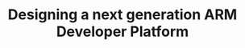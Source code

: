 ---
categories:
- bkk19
description: '> There has been a lot of discussion in the ARM community on twitter
  for a NUC like platform for ARM. A group of us have been collecting requirements
  and want to have a discussion with the community at large on what we want ideally
  see in a new platform, ADUC: The Arm Developer Unit of Computing. Were gathering
  resources and working with industry partners to try and build something to show
  the world that we need something between a Raspberry Pi and a Server that is somewhat
  easily available, and a finished product. Join us to hear what we have found, and
  provide your feedback for what you would want to see in such a product. We wont
  solve everyones problems, but were hoping to get something that can be an excellent
  first step.'
future_image:
  featured: 'true'
  path: /assets/images/featured-images/bkk19/BKK19-303.png
session_attendee_num: '11'
session_id: BKK19-303
session_room: Session Room 3 (Lotus 10)
session_slot:
  end_time: '2019-04-03 08:55:00'
  start_time: '2019-04-03 08:30:00'
session_speakers:
- speaker_bio: '> Carl has been a veteran of the hosting industry for many years and
    an avid supporter of alternative architectures to x86'
  speaker_company: ''
  speaker_image: /assets/images/speakers/bkk19/carl-perry.jpg
  speaker_location: ''
  speaker_name: Carl Perry
  speaker_position: Developer Outreach at Packet.com
  speaker_username: carl148
- speaker_bio: '> TBD'
  speaker_company: ''
  speaker_image: /assets/images/speakers/placeholder.png
  speaker_location: ''
  speaker_name: David Tischler
  speaker_position: TBD
  speaker_username: david_tischler.1z6gch1s
- speaker_bio: '> Ed is an Internet veteran with over 30 years experience.<br /><br
    />He has extensive experience with networks at all levels - physical, logical,
    technical, social, political, and financial. He is a graduate of the University
    of Michigan, and an alumnus of Cisco Systems and Arbor Networks.<br /><br />At
    Packet, Ed leads outreach to a wide variety of software ecosystems, from open
    source to the Enterprise. His main project is WorksOnARM, which helps to bring
    cloud native and data center software to ARMv8 servers.<br /><br />When hes not
    opening issues on Github, Ed can be found on the amateur radio bands as W8EMV,
    tinkering with a pile of Raspberry Pis, or coworking at Ann Arbors Workantile.'
  speaker_company: Packet
  speaker_image: /assets/images/speakers/bkk19/ed-vielmetti.jpg
  speaker_location: Ann Arbor, MI
  speaker_name: Ed Vielmetti
  speaker_position: Special Projects Director
  speaker_username: ed309
- speaker_bio: '> Open source software and hardware enthusiast. Currently working
    at 96Boards, Linaro as a full-time Maker.'
  speaker_company: Linaro
  speaker_image: /assets/images/speakers/bkk19/sahaj-sarup.jpg
  speaker_location: India
  speaker_name: Sahaj Sarup
  speaker_position: Applications Engineer, 96Boards
  speaker_username: sahaj.sarup
session_track: Arm on Arm
tag: session
tags:
- Boot Architecture
- 96Boards
- Tools
- Networking
- Linux Kernel
- IoT Fog/Gateway/Edge Computing
- Testing
- Open Source Development
- Multimedia
title: Designing a next generation ARM Developer Platform
---